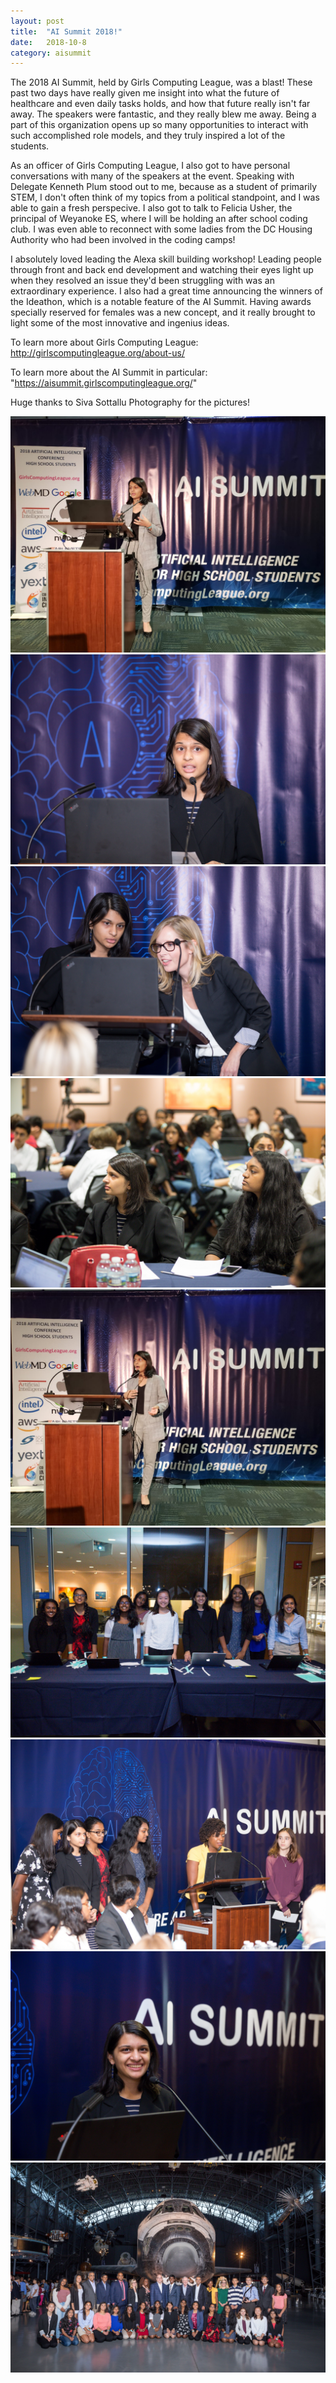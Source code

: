 ```yaml
---
layout: post
title:  "AI Summit 2018!"
date:   2018-10-8
category: aisummit
---
```

The 2018 AI Summit, held by Girls Computing League, was a blast! These past two days have really given me insight into what the future of healthcare and even daily tasks holds, and how that future really isn't far away. The speakers were fantastic, and they really blew me away. Being a part of this organization opens up so many opportunities to interact with such accomplished role models, and they truly inspired a lot of the students.

As an officer of Girls Computing League, I also got to have personal conversations with many of the speakers at the event. Speaking with Delegate Kenneth Plum stood out to me, because as a student of primarily STEM, I don't often think of my topics from a political standpoint, and I was able to gain a fresh perspecive. I also got to talk to Felicia Usher, the principal of Weyanoke ES, where I will be holding an after school coding club. I was even able to reconnect with some ladies from the DC Housing Authority who had been involved in the coding camps!

I absolutely loved leading the Alexa skill building workshop! Leading people through front and back end development and watching their eyes light up when they resolved an issue they'd been struggling with was an extraordinary experience. I also had a great time announcing the winners of the Ideathon, which is a notable feature of the AI Summit. Having awards specially reserved for females was a new concept, and it really brought to light some of the most innovative and ingenius ideas.

To learn more about Girls Computing League: <a> http://girlscomputingleague.org/about-us/ </a>


To learn more about the AI Summit in particular: <a> "https://aisummit.girlscomputingleague.org/" </a>



Huge thanks to Siva Sottallu Photography for the pictures!

<img src = "/assets/images/aisummit18/front1.jpg" alt = "">
<img src = "/assets/images/aisummit18/speaking2.jpg" alt = "">
<img src = "/assets/images/aisummit18/laurenneal.jpg" alt = "">
<img src = "/assets/images/aisummit18/sitting.jpg" alt = "">
<img src = "/assets/images/aisummit18/front2.jpg" alt = "">
<img src = "/assets/images/aisummit18/registration.jpg" alt = "">
<img src = "/assets/images/aisummit18/usher.jpg" alt = "">
<img src = "/assets/images/aisummit18/speaking.jpg" alt = "">
<img src = "/assets/images/aisummit18/volunteers2.jpg" alt = "">
